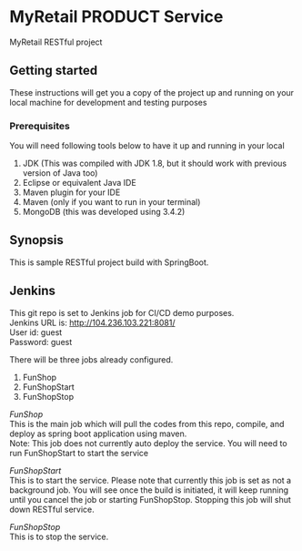# MyRetail PRODUCT Service
MyRetail RESTful project

## Getting started
These instructions will get you a copy of the project up and running on your local machine for development and testing purposes  
  
### Prerequisites
You will need following tools below to have it up and running in your local  
1. JDK (This was compiled with JDK 1.8, but it should work with previous version of Java too)  
2. Eclipse or equivalent Java IDE  
3. Maven plugin for your IDE  
4. Maven (only if you want to run in your terminal)
5. MongoDB (this was developed using 3.4.2)  

## Synopsis

This is sample RESTful project build with SpringBoot. 

## Jenkins
This git repo is set to Jenkins job for CI/CD demo purposes.  
Jenkins URL is: http://104.236.103.221:8081/  
User id: guest  
Password: guest  
  
There will be three jobs already configured.  
1. FunShop  
2. FunShopStart  
3. FunShopStop  

<i>FunShop</i>  
This is the main job which will pull the codes from this repo, compile, and deploy as spring boot application using maven.  
Note: This job does not currently auto deploy the service. You will need to run FunShopStart to start the service  
  
<i>FunShopStart</i>  
This is to start the service. Please note that currently this job is set as not a background job. You will see once the build is initiated, it will keep running until you cancel the job or starting FunShopStop. Stopping this job will shut down RESTful service.  

<i>FunShopStop</i>  
This is to stop the service.  

